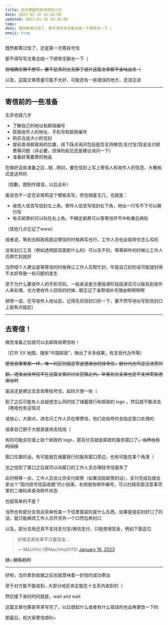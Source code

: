 ```yaml
---
title: 初次寄国内挂号信的小记
date: 2023-01-16 16:16:08
updated: 2023-01-16 16:16:08
tags:
desc: 既然都寄过信了，那不得写写文章总结一下顺带水一下（
emoji: true
---
```


既然都寄过信了，还是第一次寄挂号信

那不得写写文章总结一下顺带无聊水一下（

~~但咱确实懒不想写，要不是真的太无聊了或许这篇文章都不会咕出来（~~

以及，这篇文章质量可能不太好，可能还有一些错误的地方，还请见谅

---

## 寄信前的一些准备

无非也就几步

  - 了解自己的地址和邮政编号
  - 获取收件人的地址、手机号和邮政编号
  - 购买合适大小的信封
  - 提前查询邮政局的位置，线下踩点询问包括是否支持微信/支付宝/现金支付邮费等问题（非必要，但保险起见还是建议询问一下）
  - 准备好需要寄的物品

在做好这些准备之后...额...啊对，要在信封上写上寄信人和收件人的信息，大概格式是这样的

（抱歉，图制作错误，以后会补）

虽说也不一定完全按照这个模板去写，但也相差无几，也就是：

  - 收信人信息写信封左上角，寄件人信息写信封右下角，地址一行写不下可以换行写
  - 有买邮票的可以贴在右上角，不确定邮费可以等寄信环节中称重后再贴

（其他几点忘记了www）

或者说，等到去邮政局那边寄信的时候再写也行，工作人员也会指导你怎么写的

没有封口工具（例如透明胶双面胶什么的）可以先不封，等寄邮件的时候让工作人员帮忙封就好

当然咱个人建议是等寄信的时候再让工作人员帮忙封，毕竟自己封的话可能就封得不太好导致一些问题的发生

至于为什么要收件人的手机号码，一般来说是方便投递阶段投递员可以联系到收件人来处理，也方便收件人回信的时候...额忘记了谁帮咱补充理由啊啊啊啊

顺带一说，在写收件人地址前，记得先将信封口折一下，要不然写地址写到信封口上就有点尴尬）

---

## 去寄信！

做完准备之后就可以去邮政局寄信啦！

（打开 XX 地图，搜索“中国邮政”，弹出了许多结果，有支局代办所等）

~~感觉去哪里都一样，唯一的区别就是寄送港澳台的挂号信，部分代办所是没法寄的~~

~~额，港澳台挂号信不在这篇文章的讨论范围之内，毕竟有些支局也是不支持寄到港澳台的~~

虽说还是建议去支局寄挂号信，起码方便一些（

到了之后可能有人会疑惑怎么同时挂了储蓄银行和邮政的 logo ，然后就不敢进去（嗯咱也有这情况

请放心，大胆点，进去问工作人员在哪寄信，他们会指导你去指定窗口处理的

或者自己胆子大就直接进去找找（

有的可能会在墙上挂个邮政的 logo，那百分百就是邮政的服务窗口了~~，当然也有的没挂~~

窗口位置的话，有可能就在储蓄银行的服务窗口旁边，也有可能在某个角落（

总之找到了窗口之后就可以向窗口的工作人员办理挂号信服务了

此时稍等一会，工作人员会让你支付邮费（如果没贴邮票的话），支付完成后就会拿出个“国内挂号信函收据”的小纸条，右侧就有邮件编号，可以扫描背面注意事项里的二维码来查询邮件状态

也挺简单的不是？

当然也有部分支局会简单检查一下信里面装的是什么东西，如果是提前封好口了的话，就只能麻烦工作人员开另外一个口然后再封口

以及，部分支局还真不支持支付宝/微信支付，只能使用现金，例如下面这位

<blockquote class="twitter-tweet"><p lang="zh" dir="ltr">好像还真有草不过要现金...</p>&mdash; Māchīhò (@Machiho0010) <a href="https://twitter.com/Machiho0010/status/1614899926198259712?ref_src=twsrc%5Etfw">January 16, 2023</a></blockquote> <script async src="https://platform.twitter.com/widgets.js" charset="utf-8"></script> 

~~就...挺尴尬的~~

---

好啦，当你拿到收据之后也就意味着一封信的成功寄出

至于对方能不能收到...大部分地区肯定能在十五天内收到的（

然后接下来的时间就是，wait and wait

这篇文章也算是草草写完了，以后想起什么或者有什么错误的也会再更改一下的

那最后，祝大家寄信顺利~